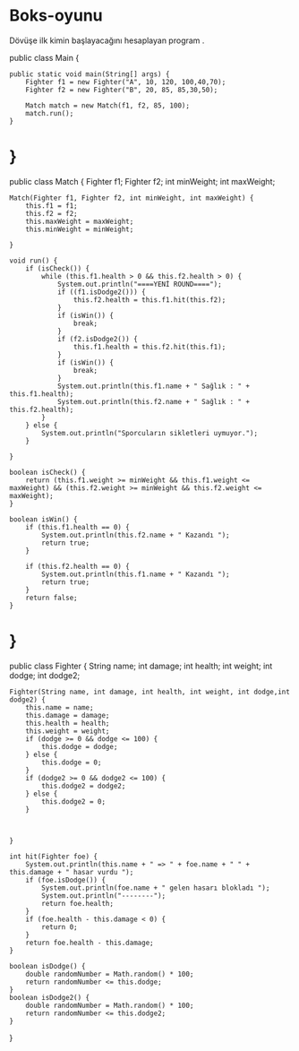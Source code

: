 # Boks-oyunu
Dövüşe ilk kimin başlayacağını hesaplayan program .

public class Main {

    public static void main(String[] args) {
        Fighter f1 = new Fighter("A", 10, 120, 100,40,70);
        Fighter f2 = new Fighter("B", 20, 85, 85,30,50);

        Match match = new Match(f1, f2, 85, 100);
        match.run();
    }

}
===============================================================================================
public class Match {
    Fighter f1;
    Fighter f2;
    int minWeight;
    int maxWeight;


    Match(Fighter f1, Fighter f2, int minWeight, int maxWeight) {
        this.f1 = f1;
        this.f2 = f2;
        this.maxWeight = maxWeight;
        this.minWeight = minWeight;

    }

    void run() {
        if (isCheck()) {
            while (this.f1.health > 0 && this.f2.health > 0) {
                System.out.println("====YENİ ROUND====");
                if ((f1.isDodge2())) {
                    this.f2.health = this.f1.hit(this.f2);
                }
                if (isWin()) {
                    break;
                }
                if (f2.isDodge2()) {
                    this.f1.health = this.f2.hit(this.f1);
                }
                if (isWin()) {
                    break;
                }
                System.out.println(this.f1.name + " Sağlık : " + this.f1.health);
                System.out.println(this.f2.name + " Sağlık : " + this.f2.health);
            }
        } else {
            System.out.println("Sporcuların sikletleri uymuyor.");
        }

    }

    boolean isCheck() {
        return (this.f1.weight >= minWeight && this.f1.weight <= maxWeight) && (this.f2.weight >= minWeight && this.f2.weight <= maxWeight);
    }

    boolean isWin() {
        if (this.f1.health == 0) {
            System.out.println(this.f2.name + " Kazandı ");
            return true;
        }

        if (this.f2.health == 0) {
            System.out.println(this.f1.name + " Kazandı ");
            return true;
        }
        return false;
    }


}
===============================================================================================================================
public class Fighter {
    String name;
    int damage;
    int health;
    int weight;
    int dodge;
    int dodge2;

    Fighter(String name, int damage, int health, int weight, int dodge,int dodge2) {
        this.name = name;
        this.damage = damage;
        this.health = health;
        this.weight = weight;
        if (dodge >= 0 && dodge <= 100) {
            this.dodge = dodge;
        } else {
            this.dodge = 0;
        }
        if (dodge2 >= 0 && dodge2 <= 100) {
            this.dodge2 = dodge2;
        } else {
            this.dodge2 = 0;
        }



    }

    int hit(Fighter foe) {
        System.out.println(this.name + " => " + foe.name + " " + this.damage + " hasar vurdu ");
        if (foe.isDodge()) {
            System.out.println(foe.name + " gelen hasarı blokladı ");
            System.out.println("--------");
            return foe.health;
        }
        if (foe.health - this.damage < 0) {
            return 0;
        }
        return foe.health - this.damage;
    }

    boolean isDodge() {
        double randomNumber = Math.random() * 100;
        return randomNumber <= this.dodge;
    }
    boolean isDodge2() {
        double randomNumber = Math.random() * 100;
        return randomNumber <= this.dodge2;
    }

}

